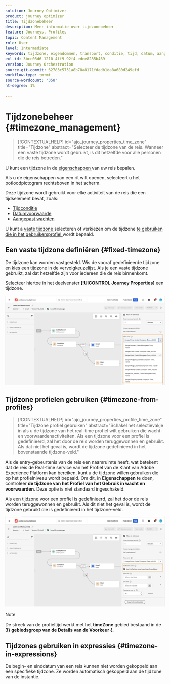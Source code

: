 ```yaml
---
solution: Journey Optimizer
product: journey optimizer
title: Tijdzonebeheer
description: Meer informatie over tijdzonebeheer
feature: Journeys, Profiles
topic: Content Management
role: User
level: Intermediate
keywords: tijdzone, eigendommen, transport, conditie, tijd, datum, aangepast
exl-id: 3bcc08d6-1210-4ff9-92f4-edee8285b469
version: Journey Orchestration
source-git-commit: 62783c5731a8b78a8171fdadb1da8a680d249efd
workflow-type: tm+mt
source-wordcount: '358'
ht-degree: 1%

---
```


# Tijdzonebeheer {#timezone_management}

>[!CONTEXTUALHELP]
>id="ajo_journey_properties_time_zone"
>title="Tijdzone"
>abstract="Selecteer de tijdzone van de reis. Wanneer een vaste tijdzone wordt gebruikt, is dit hetzelfde voor alle personen die de reis betreden."


U kunt een tijdzone in de [ eigenschappen ](../building-journeys/journey-properties.md#timezone) van uw reis bepalen.

Als u de eigenschappen van een rit wilt openen, selecteert u het potloodpictogram rechtsboven in het scherm.

Deze tijdzone wordt gebruikt voor elke activiteit van de reis die een tijdselement bevat, zoals:

* [Tijdconditie](../building-journeys/condition-activity.md#time_condition)
* [Datumvoorwaarde](../building-journeys/condition-activity.md#date_condition)
* [Aangepast wachten](../building-journeys/wait-activity.md#custom)

<!--
* [Fixed date wait](../building-journeys/wait-activity.md#fixed_date)
-->

U kunt a [ vaste tijdzone ](#fixed-timezone) selecteren of verkiezen om de tijdzone [ te gebruiken die in het gebruikersprofiel ](#timezone-from-profiles) wordt bepaald.

## Een vaste tijdzone definiëren {#fixed-timezone}

De tijdzone kan worden vastgesteld. Wis de vooraf gedefinieerde tijdzone en kies een tijdzone in de vervolgkeuzelijst. Als je een vaste tijdzone gebruikt, zal dat hetzelfde zijn voor iedereen die de reis binnenkomt.

Selecteer hiertoe in het deelvenster **[!UICONTROL Journey Properties]** een tijdzone.

![](assets/journey72.png)

## Tijdzone profielen gebruiken {#timezone-from-profiles}

>[!CONTEXTUALHELP]
>id="ajo_journey_properties_profile_time_zone"
>title="Tijdzone profiel gebruiken"
>abstract="Schakel het selectievakje in als u de tijdzone van het real-time profiel wilt gebruiken die wacht- en voorwaardenactiviteiten. Als een tijdzone voor een profiel is gedefinieerd, zal het door de reis worden teruggewonnen en gebruikt. Als dat niet het geval is, wordt de tijdzone gedefinieerd in het bovenstaande tijdzone-veld."

Als de entry-gebeurtenis van de reis een naamruimte heeft, wat betekent dat de reis de Real-time service van het Profiel van de Klant van Adobe Experience Platform kan bereiken, kunt u de tijdzone willen gebruiken die op het profielniveau wordt bepaald. Om dit, in **Eigenschappen** te doen, controleer **de tijdzone van het Profiel van het Gebruik in wacht en voorwaarden**. Deze optie is niet standaard ingeschakeld.

Als een tijdzone voor een profiel is gedefinieerd, zal het door de reis worden teruggewonnen en gebruikt. Als dit niet het geval is, wordt de tijdzone gebruikt die is gedefinieerd in het tijdzone-veld.

![](assets/journey73.png)

>[!NOTE]
>
>De streek van de profieltijd werkt met het **timeZone** gebied bestaand in de **3&rbrace; gebiedsgroep van de Details van de Voorkeur &lbrace;.**

## Tijdzones gebruiken in expressies {#timezone-in-expressions}

De begin- en einddatum van een reis kunnen niet worden gekoppeld aan een specifieke tijdzone. Ze worden automatisch gekoppeld aan de tijdzone van de instantie.
